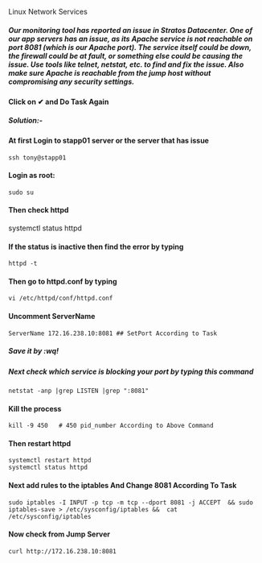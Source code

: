 Linux Network Services	
##### Our monitoring tool has reported an issue in Stratos Datacenter. One of our app servers has an issue, as its Apache service is not reachable on port 8081 (which is our Apache port). The service itself could be down, the firewall could be at fault, or something else could be causing the issue. Use tools like telnet, netstat, etc. to find and fix the issue. Also make sure Apache is reachable from the jump host without compromising any security settings.
#### Click on ✔ and Do Task Again
##### Solution:-
#### At first Login to stapp01 server or the server that has issue
```
ssh tony@stapp01
```
#### Login as root:
```sudo su```
#### Then check httpd 
systemctl status httpd
#### If the status is inactive then find the error by typing
```httpd -t```
#### Then go to httpd.conf by typing 
```vi /etc/httpd/conf/httpd.conf```
#### Uncomment ServerName
```ServerName 172.16.238.10:8081 ## SetPort According to Task```
##### Save it by :wq!
##### Next check which service is blocking your port by typing this command
```netstat -anp |grep LISTEN |grep ":8081"```
#### Kill the process 
```kill -9 450   # 450 pid_number According to Above Command```
#### Then restart httpd
```
systemctl restart httpd
systemctl status httpd
```
#### Next add rules to the iptables And Change 8081 According To Task
```
sudo iptables -I INPUT -p tcp -m tcp --dport 8081 -j ACCEPT  && sudo iptables-save > /etc/sysconfig/iptables &&  cat /etc/sysconfig/iptables
```
#### Now check from Jump Server
```
curl http://172.16.238.10:8081
```

